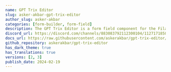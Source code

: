 ```yaml
---
name: GPT Trix Editor
slug: asker-akbar-gpt-trix-editor
author_slug: asker-akbar
categories: [form-builder, form-field]
description: The GPT Trix Editor is a form field component for the Filament PHP framework that enhances the Trix editor with OpenAI GPT features.
discord_url: https://discord.com/channels/883083792112300104/1127171858027003924
docs_url: https://raw.githubusercontent.com/askerakbar/gpt-trix-editor/main/README.md
github_repository: askerakbar/gpt-trix-editor
has_dark_theme: true
has_translations: true
versions: [2, 3]
publish_date: 2024-02-19
---
```

